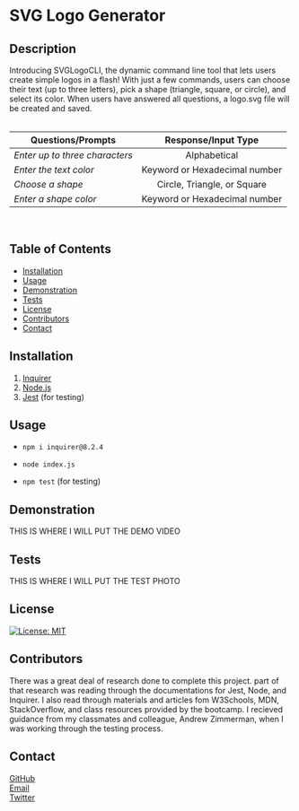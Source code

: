 # SVG Logo Generator

## Description

Introducing SVGLogoCLI, the dynamic command line tool that lets users create simple logos in a flash! With just a few commands, users can choose their text (up to three letters), pick a shape (triangle, square, or circle), and select its color. When users have answered all questions, a logo.svg file will be created and saved.
<br>
<br>

| Questions/Prompts                   |      Response/Input Type      |
| ----------------------------------- | :---------------------------: |
| <i>Enter up to three characters</i> |         Alphabetical          |
| <i>Enter the text color</i>         | Keyword or Hexadecimal number |
| <i>Choose a shape</i>               |  Circle, Triangle, or Square  |
| <i>Enter a shape color</i>          | Keyword or Hexadecimal number |

<br>

## Table of Contents

- [Installation](#installation)
- [Usage](#usage)
- [Demonstration](#demonstration)
- [Tests](#tests)
- [License](#license)
- [Contributors](#contributors)
- [Contact](#contact)

## Installation

1. [Inquirer](https://docs.npmjs.com/)
2. [Node.js](https://nodejs.org/en/docs)
3. [Jest](https://jestjs.io/docs/getting-started) (for testing)

## Usage

- `npm i inquirer@8.2.4`

- `node index.js`

- `npm test` (for testing)

## Demonstration

THIS IS WHERE I WILL PUT THE DEMO VIDEO

## Tests

THIS IS WHERE I WILL PUT THE TEST PHOTO

## License

[![License: MIT](https://img.shields.io/badge/License-MIT-yellow.svg)](https://opensource.org/licenses/MIT)

## Contributors

There was a great deal of research done to complete this project. part of that research was reading through the documentations for Jest, Node, and Inquirer. I also read through materials and articles fom W3Schools, MDN, StackOverflow, and class resources provided by the bootcamp. I recieved guidance from my classmates and colleague, Andrew Zimmerman, when I was working through the testing process.

## Contact

[GitHub](https://github.com/HarrisSte)
<br>
[Email](mailto:st3phanie.harris@gmail.com)
<br>
[Twitter](https://twitter.com/HexleLich)
